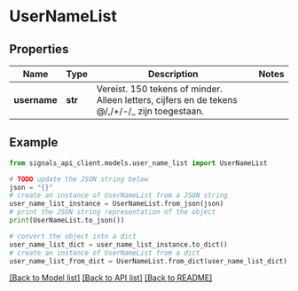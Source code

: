 # UserNameList


## Properties

Name | Type | Description | Notes
------------ | ------------- | ------------- | -------------
**username** | **str** | Vereist. 150 tekens of minder. Alleen letters, cijfers en de tekens @/,/+/-/_ zijn toegestaan. | 

## Example

```python
from signals_api_client.models.user_name_list import UserNameList

# TODO update the JSON string below
json = "{}"
# create an instance of UserNameList from a JSON string
user_name_list_instance = UserNameList.from_json(json)
# print the JSON string representation of the object
print(UserNameList.to_json())

# convert the object into a dict
user_name_list_dict = user_name_list_instance.to_dict()
# create an instance of UserNameList from a dict
user_name_list_from_dict = UserNameList.from_dict(user_name_list_dict)
```
[[Back to Model list]](../README.md#documentation-for-models) [[Back to API list]](../README.md#documentation-for-api-endpoints) [[Back to README]](../README.md)


